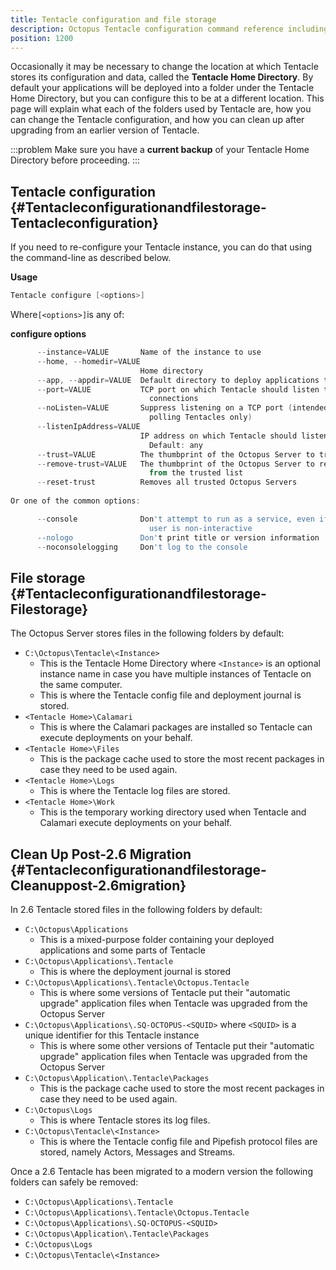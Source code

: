 ```yaml
---
title: Tentacle configuration and file storage
description: Octopus Tentacle configuration command reference including how to specify your file storage locations.
position: 1200
---
```


Occasionally it may be necessary to change the location at which Tentacle stores its configuration and data, called the **Tentacle Home Directory**. By default your applications will be deployed into a folder under the Tentacle Home Directory, but you can configure this to be at a different location. This page will explain what each of the folders used by Tentacle are, how you can change the Tentacle configuration, and how you can clean up after upgrading from an earlier version of Tentacle.

:::problem
Make sure you have a **current backup** of your Tentacle Home Directory before proceeding.
:::

## Tentacle configuration {#Tentacleconfigurationandfilestorage-Tentacleconfiguration}

If you need to re-configure your Tentacle instance, you can do that using the command-line as described below.

**Usage**

```powershell
Tentacle configure [<options>]
```

Where`[<options>]`is any of:

**configure options**

```powershell
      --instance=VALUE       Name of the instance to use
      --home, --homedir=VALUE
                             Home directory
      --app, --appdir=VALUE  Default directory to deploy applications to
      --port=VALUE           TCP port on which Tentacle should listen to
                               connections
      --noListen=VALUE       Suppress listening on a TCP port (intended for
                               polling Tentacles only)
      --listenIpAddress=VALUE
                             IP address on which Tentacle should listen.
                               Default: any
      --trust=VALUE          The thumbprint of the Octopus Server to trust
      --remove-trust=VALUE   The thumbprint of the Octopus Server to remove
                               from the trusted list
      --reset-trust          Removes all trusted Octopus Servers
 
Or one of the common options:

      --console              Don't attempt to run as a service, even if the
                               user is non-interactive
      --nologo               Don't print title or version information
      --noconsolelogging     Don't log to the console
```

## File storage {#Tentacleconfigurationandfilestorage-Filestorage}

The Octopus Server stores files in the following folders by default:

- `C:\Octopus\Tentacle\<Instance>`
    - This is the Tentacle Home Directory where `<Instance>` is an optional instance name in case you have multiple instances of Tentacle on the same computer.
    - This is where the Tentacle config file and deployment journal is stored.
- `<Tentacle Home>\Calamari`
    - This is where the Calamari packages are installed so Tentacle can execute deployments on your behalf.
- `<Tentacle Home>\Files`
    - This is the package cache used to store the most recent packages in case they need to be used again.
- `<Tentacle Home>\Logs`
    - This is where the Tentacle log files are stored.
- `<Tentacle Home>\Work`
    - This is the temporary working directory used when Tentacle and Calamari execute deployments on your behalf.

## Clean Up Post-2.6 Migration {#Tentacleconfigurationandfilestorage-Cleanuppost-2.6migration}

In 2.6 Tentacle stored files in the following folders by default:

- `C:\Octopus\Applications`
    - This is a mixed-purpose folder containing your deployed applications and some parts of Tentacle
- `C:\Octopus\Applications\.Tentacle`
    - This is where the deployment journal is stored
- `C:\Octopus\Applications\.Tentacle\Octopus.Tentacle`
    - This is where some versions of Tentacle put their "automatic upgrade" application files when Tentacle was upgraded from the Octopus Server
- `C:\Octopus\Applications\.SQ-OCTOPUS-<SQUID>` where `<SQUID>` is a unique identifier for this Tentacle instance
    - This is where some other versions of Tentacle put their "automatic upgrade" application files when Tentacle was upgraded from the Octopus Server
- `C:\Octopus\Application\.Tentacle\Packages`
    - This is the package cache used to store the most recent packages in case they need to be used again.
- `C:\Octopus\Logs`
    - This is where Tentacle stores its log files.
- `C:\Octopus\Tentacle\<Instance>`
    - This is where the Tentacle config file and Pipefish protocol files are stored, namely Actors, Messages and Streams.

Once a 2.6 Tentacle has been migrated to a modern version the following folders can safely be removed:

- `C:\Octopus\Applications\.Tentacle`
- `C:\Octopus\Applications\.Tentacle\Octopus.Tentacle`
- `C:\Octopus\Applications\.SQ-OCTOPUS-<SQUID>`
- `C:\Octopus\Application\.Tentacle\Packages`
- `C:\Octopus\Logs`
- `C:\Octopus\Tentacle\<Instance>`
